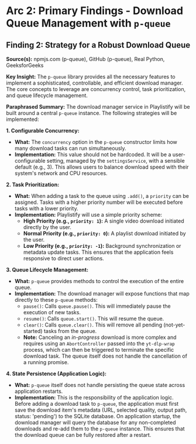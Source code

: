 # Arc 2: Primary Findings - Download Queue Management with `p-queue`

## Finding 2: Strategy for a Robust Download Queue

**Source(s):** npmjs.com (p-queue), GitHub (p-queue), Real Python, GeeksforGeeks

**Key Insight:** The `p-queue` library provides all the necessary features to implement a sophisticated, controllable, and efficient download manager. The core concepts to leverage are concurrency control, task prioritization, and queue lifecycle management.

**Paraphrased Summary:**
The download manager service in Playlistify will be built around a central `p-queue` instance. The following strategies will be implemented:

**1. Configurable Concurrency:**
*   **What:** The `concurrency` option in the `p-queue` constructor limits how many download tasks can run simultaneously.
*   **Implementation:** This value should not be hardcoded. It will be a user-configurable setting, managed by the `settingsService`, with a sensible default (e.g., 3). This allows users to balance download speed with their system's network and CPU resources.

**2. Task Prioritization:**
*   **What:** When adding a task to the queue using `.add()`, a `priority` can be assigned. Tasks with a higher priority number will be executed before tasks with a lower priority.
*   **Implementation:** Playlistify will use a simple priority scheme:
    *   **High Priority (e.g., `priority: 1`):** A single video download initiated directly by the user.
    *   **Normal Priority (e.g., `priority: 0`):** A playlist download initiated by the user.
    *   **Low Priority (e.g., `priority: -1`):** Background synchronization or metadata update tasks.
    This ensures that the application feels responsive to direct user actions.

**3. Queue Lifecycle Management:**
*   **What:** `p-queue` provides methods to control the execution of the entire queue.
*   **Implementation:** The download manager will expose functions that map directly to these `p-queue` methods:
    *   `pause()`: Calls `queue.pause()`. This will immediately pause the execution of new tasks.
    *   `resume()`: Calls `queue.start()`. This will resume the queue.
    *   `clear()`: Calls `queue.clear()`. This will remove all pending (not-yet-started) tasks from the queue.
    *   **Note:** Canceling an *in-progress* download is more complex and requires using an `AbortController` passed into the `yt-dlp-wrap` process, which can then be triggered to terminate the specific download task. The queue itself does not handle the cancellation of a running promise.

**4. State Persistence (Application Logic):**
*   **What:** `p-queue` itself does not handle persisting the queue state across application restarts.
*   **Implementation:** This is the responsibility of the application logic. Before adding a download task to `p-queue`, the application must first save the download item's metadata (URL, selected quality, output path, status: 'pending') to the SQLite database. On application startup, the download manager will query the database for any non-completed downloads and re-add them to the `p-queue` instance. This ensures that the download queue can be fully restored after a restart.
